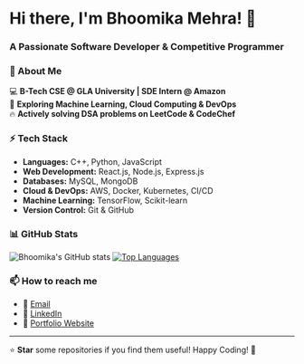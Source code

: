 # Hi there, I'm Bhoomika Mehra! 👋
### A Passionate Software Developer & Competitive Programmer  

### 🚀 About Me

💻 **B-Tech CSE @ GLA University | SDE Intern @ Amazon**  
🚀 **Exploring Machine Learning, Cloud Computing & DevOps**  
🔥 **Actively solving DSA problems on LeetCode & CodeChef**  


### ⚡ Tech Stack
- **Languages:** C++, Python, JavaScript
- **Web Development:** React.js, Node.js, Express.js
- **Databases:** MySQL, MongoDB
- **Cloud & DevOps:** AWS, Docker, Kubernetes, CI/CD
- **Machine Learning:** TensorFlow, Scikit-learn
- **Version Control:** Git & GitHub

### 📊 GitHub Stats
![Bhoomika's GitHub stats](https://github-readme-stats.vercel.app/api?username=BhoomikaMehra23&show_icons=true&theme=radical)
[![Top Languages](https://github-readme-stats.vercel.app/api/top-langs/?username=BhoomikaMehra23&layout=compact&theme=radical)](https://github.com/BhoomikaMehra23)

### 📫 How to reach me
- 💌 [Email](mailto:your-email@gmail.com)
- 🔗 [LinkedIn](https://linkedin.com/in/bhoomika-mehra-a88516220/)
- 📝 [Portfolio Website](#)

---
⭐ **Star** some repositories if you find them useful! Happy Coding! 🚀
